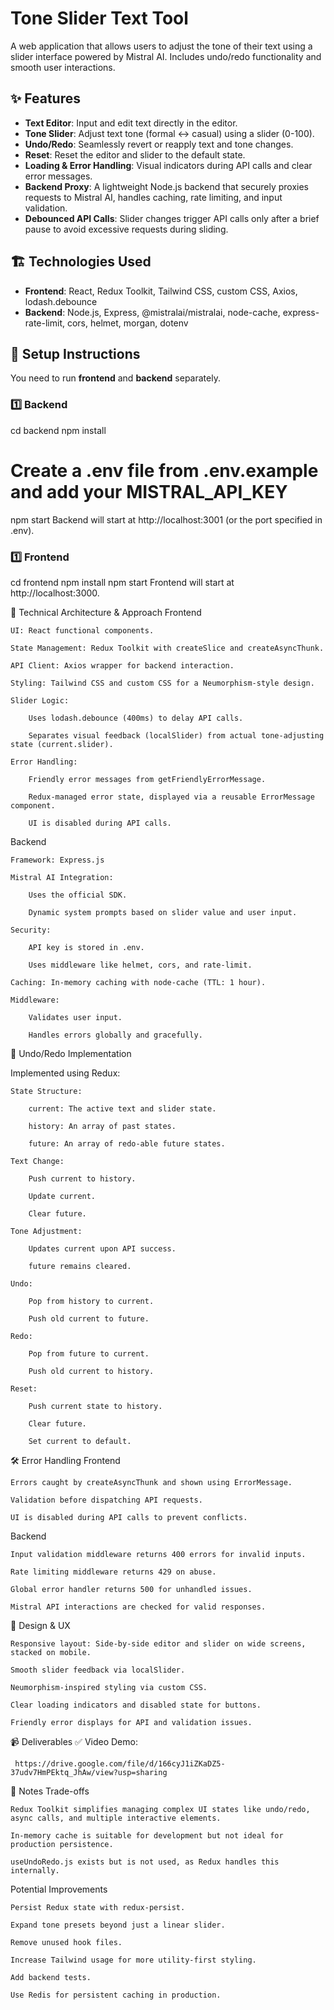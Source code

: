 # Tone Slider Text Tool

A web application that allows users to adjust the tone of their text using a slider interface powered by Mistral AI. Includes undo/redo functionality and smooth user interactions.

## ✨ Features

- **Text Editor**: Input and edit text directly in the editor.
- **Tone Slider**: Adjust text tone (formal ↔ casual) using a slider (0-100).
- **Undo/Redo**: Seamlessly revert or reapply text and tone changes.
- **Reset**: Reset the editor and slider to the default state.
- **Loading & Error Handling**: Visual indicators during API calls and clear error messages.
- **Backend Proxy**: A lightweight Node.js backend that securely proxies requests to Mistral AI, handles caching, rate limiting, and input validation.
- **Debounced API Calls**: Slider changes trigger API calls only after a brief pause to avoid excessive requests during sliding.

## 🏗️ Technologies Used

- **Frontend**: React, Redux Toolkit, Tailwind CSS, custom CSS, Axios, lodash.debounce
- **Backend**: Node.js, Express, @mistralai/mistralai, node-cache, express-rate-limit, cors, helmet, morgan, dotenv

## 🚀 Setup Instructions

You need to run **frontend** and **backend** separately.

### 1️⃣ Backend
cd backend
npm install
# Create a .env file from .env.example and add your MISTRAL_API_KEY
npm start
Backend will start at http://localhost:3001 (or the port specified in .env).

### 1️⃣ Frontend
cd frontend
npm install
npm start
Frontend will start at http://localhost:3000.

📐 Technical Architecture & Approach
Frontend

    UI: React functional components.

    State Management: Redux Toolkit with createSlice and createAsyncThunk.

    API Client: Axios wrapper for backend interaction.

    Styling: Tailwind CSS and custom CSS for a Neumorphism-style design.

    Slider Logic:

        Uses lodash.debounce (400ms) to delay API calls.

        Separates visual feedback (localSlider) from actual tone-adjusting state (current.slider).

    Error Handling:

        Friendly error messages from getFriendlyErrorMessage.

        Redux-managed error state, displayed via a reusable ErrorMessage component.

        UI is disabled during API calls.

Backend

    Framework: Express.js

    Mistral AI Integration:

        Uses the official SDK.

        Dynamic system prompts based on slider value and user input.

    Security:

        API key is stored in .env.

        Uses middleware like helmet, cors, and rate-limit.

    Caching: In-memory caching with node-cache (TTL: 1 hour).

    Middleware:

        Validates user input.

        Handles errors globally and gracefully.

🔄 Undo/Redo Implementation

Implemented using Redux:

    State Structure:

        current: The active text and slider state.

        history: An array of past states.

        future: An array of redo-able future states.

    Text Change:

        Push current to history.

        Update current.

        Clear future.

    Tone Adjustment:

        Updates current upon API success.

        future remains cleared.

    Undo:

        Pop from history to current.

        Push old current to future.

    Redo:

        Pop from future to current.

        Push old current to history.

    Reset:

        Push current state to history.

        Clear future.

        Set current to default.

🛠️ Error Handling
Frontend

    Errors caught by createAsyncThunk and shown using ErrorMessage.

    Validation before dispatching API requests.

    UI is disabled during API calls to prevent conflicts.

Backend

    Input validation middleware returns 400 errors for invalid inputs.

    Rate limiting middleware returns 429 on abuse.

    Global error handler returns 500 for unhandled issues.

    Mistral API interactions are checked for valid responses.

🎨 Design & UX

    Responsive layout: Side-by-side editor and slider on wide screens, stacked on mobile.

    Smooth slider feedback via localSlider.

    Neumorphism-inspired styling via custom CSS.

    Clear loading indicators and disabled state for buttons.

    Friendly error displays for API and validation issues.

📹 Deliverables ✅ Video Demo: 

     https://drive.google.com/file/d/166cyJ1iZKaDZ5-37udv7HmPEktq_JhAw/view?usp=sharing

📝 Notes
Trade-offs

    Redux Toolkit simplifies managing complex UI states like undo/redo, async calls, and multiple interactive elements.

    In-memory cache is suitable for development but not ideal for production persistence.

    useUndoRedo.js exists but is not used, as Redux handles this internally.

Potential Improvements

    Persist Redux state with redux-persist.

    Expand tone presets beyond just a linear slider.

    Remove unused hook files.

    Increase Tailwind usage for more utility-first styling.

    Add backend tests.

    Use Redis for persistent caching in production.
